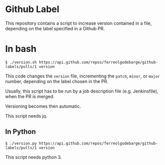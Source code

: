 # Github Label

This repository contains a script to increase version contained in a file, depending on the label specified in a Github PR.

# In bash

```
$ ./version.sh https://api.github.com/repos/ferreolgodebarge/github-labels/pulls/1 version 
```

This code changes the `version` file, incrementing the `patch`, `minor`, or `major` number, depending on the label chosen in the PR.

Usually, this script has to be run by a job description file (e.g. Jenkinsfile), when the PR is merged. 

Versioning becomes then automatic.


This script needs jq.

## In Python

```
$ ./version.py https://api.github.com/repos/ferreolgodebarge/github-labels/pulls/1 version
```

This script needs python 3.
